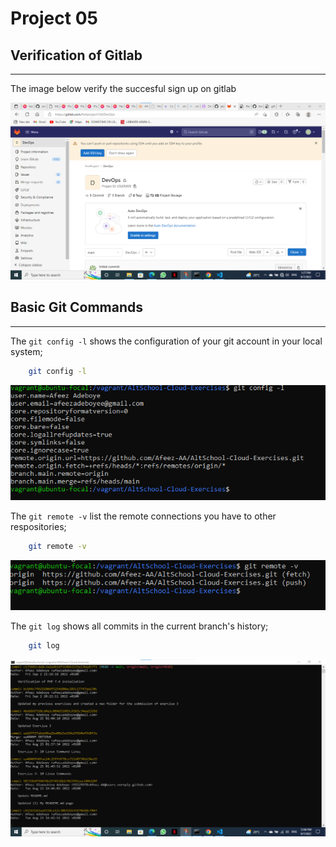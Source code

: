 # Project 05
## Verification of Gitlab 
---
The image below verify the succesful sign up on gitlab


![gitlab](Images/gitlab.png)

## Basic Git Commands
---

The `git config -l` shows the configuration of your git account in your local system;
```sh
    git config -l
```
![config -l](Images/config%20-l.png)

The `git remote -v` list the remote connections you have to other respositories;
```sh
    git remote -v
```
![remote -v](Images/remote%20-v.png)

The `git log` shows all commits in the current branch's history;
```sh
    git log
```
![git log](Images/git%20log.png)
